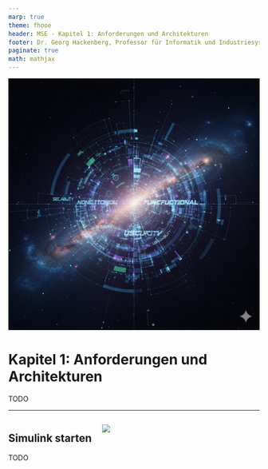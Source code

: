 ```yaml
---
marp: true
theme: fhooe
header: MSE - Kapitel 1: Anforderungen und Architekturen
footer: Dr. Georg Hackenberg, Professor für Informatik und Industriesysteme
paginate: true
math: mathjax
---
```


![bg right](./Titelbild.jpg)

# Kapitel 1: Anforderungen und Architekturen

TODO

---

<div class="columns">
<div>

## Simulink starten

TODO

</div>
<div>

![](./Simulink_starten.png)

</div>
</div>